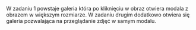 W zadaniu 1 powstaje galeria która po kliknięciu w obraz otwiera modala z obrazem w większym rozmiarze. W zadaniu drugim dodatkowo otwiera się galeria pozwalająca na przeglądanie zdjęć w samym modalu. 